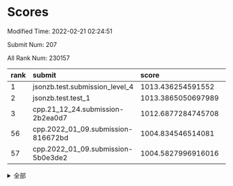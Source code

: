 # Scores

Modified Time: 2022-02-21 02:24:51

Submit Num: 207

All Rank Num: 230157

| rank |               submit               |       score        |       sigma        | pk_num |
| :--- | :--------------------------------- | :----------------- | :----------------- | :----- |
| 1    | jsonzb.test.submission_level_4     | 1013.436254591552  | 0.8510662856612567 | 4449   |
| 2    | jsonzb.test.test_1                 | 1013.3865050697989 | 0.7884872051155719 | 4451   |
| 3    | cpp.21_12_24.submission-2b2ea0d7   | 1012.6877284745708 | 0.7911919172993659 | 4451   |
| 56   | cpp.2022_01_09.submission-816672bd | 1004.834546514081  | 0.73007179564519   | 4449   |
| 57   | cpp.2022_01_09.submission-5b0e3de2 | 1004.5827996916016 | 0.7129646278479109 | 4446   |


<details>
<summary>全部</summary>

| rank |                 submit                 |       score        |       sigma        | pk_num |
| :--- | :------------------------------------- | :----------------- | :----------------- | :----- |
| 1    | jsonzb.test.submission_level_4         | 1013.436254591552  | 0.8510662856612567 | 4449   |
| 2    | jsonzb.test.test_1                     | 1013.3865050697989 | 0.7884872051155719 | 4451   |
| 3    | cpp.21_12_24.submission-2b2ea0d7       | 1012.6877284745708 | 0.7911919172993659 | 4451   |
| 4    | gobigger.level_3.submission_level_3_26 | 1011.9016763160342 | 0.7681455199670081 | 4454   |
| 5    | gobigger.level_3.submission_level_3_31 | 1011.5474361996318 | 0.7497490206390227 | 4444   |
| 6    | gobigger.level_3.submission_level_3_40 | 1011.4570128571718 | 0.764784586744131  | 4448   |
| 7    | gobigger.level_3.submission_level_3_46 | 1011.2279931875353 | 0.7838346918205272 | 4447   |
| 8    | gobigger.level_3.submission_level_3_28 | 1011.2013329682119 | 0.7675826010012592 | 4448   |
| 9    | gobigger.level_3.submission_level_3_44 | 1011.0770483512804 | 0.7714478505130992 | 4446   |
| 10   | gobigger.level_3.submission_level_3_29 | 1011.0090265980722 | 0.7651661422986894 | 4451   |
| 11   | gobigger.level_3.submission_level_3_41 | 1010.9071869748311 | 0.7592268445713511 | 4447   |
| 12   | gobigger.level_3.submission_level_3_37 | 1010.8791940068354 | 0.7501886249435332 | 4440   |
| 13   | gobigger.level_3.submission_level_3_1  | 1010.8033352724664 | 0.7533986597786797 | 4446   |
| 14   | gobigger.level_3.submission_level_3_4  | 1010.7891864334412 | 0.7554791198437331 | 4442   |
| 15   | gobigger.level_3.submission_level_3_8  | 1010.7417907580581 | 0.7643789385261495 | 4445   |
| 16   | gobigger.level_3.submission_level_3_33 | 1010.6891963716699 | 0.7497478654049531 | 4449   |
| 17   | gobigger.level_3.submission_level_3_36 | 1010.5983823554573 | 0.7864495325417805 | 4450   |
| 18   | gobigger.level_3.submission_level_3_43 | 1010.469063868585  | 0.7829619002100906 | 4443   |
| 19   | gobigger.level_3.submission_level_3_39 | 1010.4559034747417 | 0.7526851449550293 | 4448   |
| 20   | gobigger.level_3.submission_level_3_48 | 1010.455259326265  | 0.7818330723761171 | 4445   |
| 21   | gobigger.level_3.submission_level_3_42 | 1010.4326860993089 | 0.7643425142405466 | 4453   |
| 22   | gobigger.level_3.submission_level_3_5  | 1010.4099341543456 | 0.7678343618164692 | 4445   |
| 23   | gobigger.level_3.submission_level_3_15 | 1010.3888486464759 | 0.777364401093638  | 4452   |
| 24   | gobigger.level_3.submission_level_3_0  | 1010.309004359628  | 0.799812875930606  | 4441   |
| 25   | gobigger.level_3.submission_level_3_14 | 1010.2762793039841 | 0.7892733821702974 | 4452   |
| 26   | gobigger.level_3.submission_level_3_6  | 1010.2137534449383 | 0.7581656464680959 | 4445   |
| 27   | gobigger.level_3.submission_level_3_2  | 1010.1321341313738 | 0.7690774429007885 | 4447   |
| 28   | gobigger.level_3.submission_level_3_12 | 1010.0226377593245 | 0.7519983948427225 | 4451   |
| 29   | gobigger.level_3.submission_level_3_30 | 1009.9559210655657 | 0.7623372805373831 | 4443   |
| 30   | gobigger.level_3.submission_level_3_19 | 1009.9379121477383 | 0.7544331847067444 | 4451   |
| 31   | gobigger.level_3.submission_level_3_11 | 1009.9007906609413 | 0.7488089185212512 | 4444   |
| 32   | gobigger.level_3.submission_level_3_13 | 1009.886340919079  | 0.7492848493182676 | 4440   |
| 33   | gobigger.level_3.submission_level_3_16 | 1009.8396163152705 | 0.75003144335588   | 4447   |
| 34   | gobigger.level_3.submission_level_3_17 | 1009.7919755761533 | 0.7440410254011467 | 4446   |
| 35   | gobigger.level_3.submission_level_3_27 | 1009.7505952633045 | 0.7548470915675405 | 4450   |
| 36   | gobigger.level_3.submission_level_3_35 | 1009.6633841036015 | 0.7762546082065706 | 4446   |
| 37   | gobigger.level_3.submission_level_3_22 | 1009.6074500281445 | 0.7474956634819325 | 4447   |
| 38   | gobigger.level_3.submission_level_3_25 | 1009.5585906826824 | 0.7398542683111689 | 4448   |
| 39   | gobigger.level_3.submission_level_3_18 | 1009.5466512019276 | 0.7589942983251665 | 4452   |
| 40   | gobigger.level_3.submission_level_3_38 | 1009.5228536361502 | 0.7343696328893451 | 4453   |
| 41   | gobigger.level_3.submission_level_3_24 | 1009.5040887329843 | 0.7225634159747311 | 4447   |
| 42   | gobigger.level_3.submission_level_3_10 | 1009.343614152853  | 0.7404178838284114 | 4446   |
| 43   | gobigger.level_3.submission_level_3_32 | 1009.3267300284315 | 0.7482447977706338 | 4451   |
| 44   | gobigger.level_3.submission_level_3_3  | 1009.2179096975182 | 0.751387019192252  | 4446   |
| 45   | gobigger.level_3.submission_level_3_21 | 1009.1928012301877 | 0.7408160081938233 | 4444   |
| 46   | gobigger.level_3.submission_level_3_49 | 1009.0629007488125 | 0.7504648484481574 | 4450   |
| 47   | gobigger.level_3.submission_level_3_20 | 1009.0611636169893 | 0.7574221255299097 | 4447   |
| 48   | gobigger.level_3.submission_level_3_45 | 1008.9242324247074 | 0.7600068134484731 | 4446   |
| 49   | gobigger.level_3.submission_level_3_34 | 1008.9169767717357 | 0.7436729052585883 | 4443   |
| 50   | gobigger.level_3.submission_level_3_9  | 1008.8613115291954 | 0.743678413467142  | 4453   |
| 51   | gobigger.level_3.submission_level_3_47 | 1008.470304114303  | 0.7372949035061318 | 4446   |
| 52   | gobigger.level_3.submission_level_3_23 | 1008.4530298131954 | 0.7493187698818177 | 4448   |
| 53   | gobigger.level_3.submission_level_3_7  | 1008.1677713120051 | 0.7434629238673843 | 4449   |
| 54   | gobigger.level_1.submission_level_1_41 | 1005.3904575038875 | 0.7258531016931721 | 4449   |
| 55   | gobigger.level_1.submission_level_1_47 | 1005.1821479261947 | 0.7232597928287915 | 4449   |
| 56   | cpp.2022_01_09.submission-816672bd     | 1004.834546514081  | 0.73007179564519   | 4449   |
| 57   | cpp.2022_01_09.submission-5b0e3de2     | 1004.5827996916016 | 0.7129646278479109 | 4446   |
| 58   | gobigger.level_1.submission_level_1_4  | 1004.5803954149849 | 0.7192276104484444 | 4451   |
| 59   | gobigger.level_1.submission_level_1_32 | 1004.0713757865583 | 0.7144995914970553 | 4449   |
| 60   | gobigger.level_1.submission_level_1_38 | 1004.0615008947631 | 0.7249071176359004 | 4445   |
| 61   | gobigger.level_1.submission_level_1_45 | 1003.976025844098  | 0.7028002319116581 | 4449   |
| 62   | gobigger.level_1.submission_level_1_2  | 1003.8937763082446 | 0.7185438216333819 | 4454   |
| 63   | gobigger.level_1.submission_level_1_14 | 1003.8594152232689 | 0.7188211590761948 | 4451   |
| 64   | gobigger.level_1.submission_level_1_0  | 1003.7409281197826 | 0.727745598833169  | 4444   |
| 65   | gobigger.level_1.submission_level_1_17 | 1003.6963574560103 | 0.7210785355157515 | 4449   |
| 66   | gobigger.level_1.submission_level_1_11 | 1003.6938600671784 | 0.7126753760143695 | 4449   |
| 67   | gobigger.level_1.submission_level_1_5  | 1003.621733130269  | 0.7151726893344184 | 4444   |
| 68   | gobigger.level_1.submission_level_1_1  | 1003.5875537162124 | 0.7150798602008228 | 4450   |
| 69   | gobigger.level_1.submission_level_1_23 | 1003.5221477258567 | 0.7166344818405684 | 4448   |
| 70   | gobigger.level_1.submission_level_1_8  | 1003.5151473183234 | 0.7148595445929711 | 4447   |
| 71   | gobigger.level_1.submission_level_1_16 | 1003.4997520325036 | 0.7196587855801349 | 4450   |
| 72   | gobigger.level_1.submission_level_1_10 | 1003.4965381967369 | 0.7255237600354834 | 4445   |
| 73   | gobigger.level_1.submission_level_1_13 | 1003.492027625073  | 0.7118543086485798 | 4449   |
| 74   | gobigger.level_1.submission_level_1_36 | 1003.4468514158435 | 0.724656719188837  | 4446   |
| 75   | gobigger.level_1.submission_level_1_3  | 1003.4112482242708 | 0.7074935270732599 | 4449   |
| 76   | gobigger.level_1.submission_level_1_31 | 1003.3751987061275 | 0.7123477030027772 | 4449   |
| 77   | gobigger.level_1.submission_level_1_34 | 1003.3030787985907 | 0.7010580983260268 | 4442   |
| 78   | gobigger.level_1.submission_level_1_27 | 1003.2967404055449 | 0.7135130778445188 | 4444   |
| 79   | gobigger.level_1.submission_level_1_43 | 1003.2924083871272 | 0.7145069240674936 | 4453   |
| 80   | gobigger.level_1.submission_level_1_7  | 1003.2724623792517 | 0.720146376301723  | 4445   |
| 81   | gobigger.level_1.submission_level_1_46 | 1003.24820370073   | 0.7207727926400809 | 4444   |
| 82   | gobigger.level_1.submission_level_1_44 | 1003.2394803120353 | 0.712915644242102  | 4448   |
| 83   | gobigger.level_1.submission_level_1_40 | 1003.2157003006408 | 0.7348655749557018 | 4450   |
| 84   | gobigger.level_1.submission_level_1_6  | 1003.1679320411047 | 0.7206249406969124 | 4445   |
| 85   | gobigger.level_1.submission_level_1_42 | 1003.1362631709738 | 0.7162828430986533 | 4448   |
| 86   | gobigger.level_1.submission_level_1_15 | 1003.0621821197252 | 0.7158123459531497 | 4447   |
| 87   | gobigger.level_1.submission_level_1_9  | 1003.025908621474  | 0.7291347929688938 | 4446   |
| 88   | gobigger.level_1.submission_level_1_20 | 1003.0217380768796 | 0.7184998864654902 | 4448   |
| 89   | gobigger.level_1.submission_level_1_22 | 1002.8968348069766 | 0.7156583928016924 | 4452   |
| 90   | gobigger.level_1.submission_level_1_37 | 1002.8527328611686 | 0.7187559163361175 | 4447   |
| 91   | gobigger.level_1.submission_level_1_24 | 1002.6753261052282 | 0.7177640763023696 | 4444   |
| 92   | gobigger.level_1.submission_level_1_21 | 1002.6527633914158 | 0.7084230472769165 | 4447   |
| 93   | gobigger.level_1.submission_level_1_26 | 1002.5966820837053 | 0.7094341387631214 | 4452   |
| 94   | gobigger.level_1.submission_level_1_19 | 1002.5941209977084 | 0.7069766473198423 | 4446   |
| 95   | gobigger.level_1.submission_level_1_30 | 1002.565746408518  | 0.7188231701437338 | 4448   |
| 96   | gobigger.level_1.submission_level_1_18 | 1002.5580650104882 | 0.7140571090543724 | 4450   |
| 97   | gobigger.level_1.submission_level_1_25 | 1002.5511001898857 | 0.7158120843420245 | 4454   |
| 98   | gobigger.level_1.submission_level_1_48 | 1002.3692303713059 | 0.7157018125571474 | 4445   |
| 99   | gobigger.level_1.submission_level_1_39 | 1002.3089804399073 | 0.7175787720032221 | 4452   |
| 100  | gobigger.level_1.submission_level_1_35 | 1002.2132221066839 | 0.709623334280202  | 4446   |
| 101  | gobigger.level_1.submission_level_1_33 | 1002.1116921073016 | 0.7107700099749795 | 4447   |
| 102  | gobigger.level_1.submission_level_1_49 | 1002.1072375668982 | 0.7226297142987983 | 4452   |
| 103  | gobigger.level_1.submission_level_1_12 | 1001.6817377500146 | 0.7029233184202693 | 4452   |
| 104  | gobigger.level_1.submission_level_1_28 | 1001.6432315213513 | 0.7144381438766292 | 4444   |
| 105  | gobigger.level_1.submission_level_1_29 | 1001.4485022044216 | 0.7175960548583659 | 4449   |
| 106  | gobigger.random.submission_random_1    | 997.4382029992897  | 0.714637200543585  | 4446   |
| 107  | gobigger.random.submission_random_18   | 997.0006387375785  | 0.7016454387615955 | 4444   |
| 108  | gobigger.random.submission_random_30   | 996.9185533939336  | 0.718612557341313  | 4445   |
| 109  | gobigger.random.submission_random_5    | 996.8654007652401  | 0.7168098181950562 | 4450   |
| 110  | gobigger.random.submission_random_29   | 996.6957410720037  | 0.7061775216900069 | 4445   |
| 111  | gobigger.random.submission_random_10   | 996.6716611519113  | 0.6969708391301224 | 4444   |
| 112  | gobigger.random.submission_random_36   | 996.6482646084878  | 0.6968876342874472 | 4452   |
| 113  | gobigger.random.submission_random_17   | 996.5939180882214  | 0.7031097403768222 | 4444   |
| 114  | gobigger.random.submission_random_15   | 996.4855573477366  | 0.7043967930514953 | 4448   |
| 115  | gobigger.random.submission_random_23   | 996.4774883366442  | 0.7181996399637265 | 4449   |
| 116  | gobigger.random.submission_random_12   | 996.4252875871268  | 0.7127136721733224 | 4449   |
| 117  | gobigger.random.submission_random_43   | 996.3697648085765  | 0.706929483943452  | 4445   |
| 118  | gobigger.random.submission_random_21   | 996.3376372060269  | 0.7131647750775578 | 4452   |
| 119  | gobigger.random.submission_random_7    | 996.2723340281766  | 0.704785421065182  | 4449   |
| 120  | gobigger.random.submission_random_31   | 996.2071650732692  | 0.6959781961532017 | 4448   |
| 121  | gobigger.random.submission_random_13   | 996.1702803117005  | 0.7023137333291402 | 4446   |
| 122  | gobigger.random.submission_random_8    | 995.9789669971766  | 0.712851224591638  | 4449   |
| 123  | gobigger.random.submission_random_46   | 995.9569455764658  | 0.7061622152468987 | 4443   |
| 124  | gobigger.random.submission_random_45   | 995.9380520695476  | 0.7082572794764334 | 4448   |
| 125  | gobigger.random.submission_random_25   | 995.9144713336207  | 0.7045212045936141 | 4447   |
| 126  | gobigger.random.submission_random_40   | 995.9101001964616  | 0.7126942942209114 | 4450   |
| 127  | gobigger.random.submission_random_42   | 995.8945907190058  | 0.710232604076191  | 4442   |
| 128  | gobigger.random.submission_random_11   | 995.8929494331281  | 0.7131240457296901 | 4447   |
| 129  | gobigger.random.submission_random_32   | 995.889882616625   | 0.7208584361504172 | 4447   |
| 130  | gobigger.random.submission_random_27   | 995.8676384114823  | 0.704009989449498  | 4449   |
| 131  | gobigger.random.submission_random_38   | 995.8617123876314  | 0.7075695873667373 | 4443   |
| 132  | gobigger.random.submission_random_2    | 995.8519558012467  | 0.7005959536747669 | 4449   |
| 133  | gobigger.random.submission_random_26   | 995.7178465220005  | 0.7130387843446494 | 4447   |
| 134  | gobigger.random.submission_random_14   | 995.7011185881433  | 0.7161929560393628 | 4446   |
| 135  | gobigger.random.submission_random_28   | 995.68881912899    | 0.7147989158675452 | 4450   |
| 136  | gobigger.random.submission_random_24   | 995.6659899429904  | 0.7014485086010079 | 4443   |
| 137  | gobigger.random.submission_random_34   | 995.6585481195749  | 0.6982866844196572 | 4446   |
| 138  | gobigger.random.submission_random_49   | 995.6471163805345  | 0.7066055717691164 | 4447   |
| 139  | gobigger.random.submission_random_9    | 995.6224904165471  | 0.7192253894373278 | 4447   |
| 140  | gobigger.random.submission_random_47   | 995.6144891394501  | 0.706502013561611  | 4451   |
| 141  | gobigger.random.submission_random_22   | 995.6052225879142  | 0.7176335837332269 | 4449   |
| 142  | gobigger.random.submission_random_16   | 995.5895265205096  | 0.7077087704484629 | 4442   |
| 143  | gobigger.random.submission_random_19   | 995.5756936448334  | 0.7126382400125867 | 4443   |
| 144  | gobigger.random.submission_random_6    | 995.4797968143158  | 0.725681687912162  | 4447   |
| 145  | gobigger.random.submission_random_0    | 995.3733743019213  | 0.70637556188464   | 4449   |
| 146  | gobigger.random.submission_random_37   | 995.3452597652202  | 0.7225047184200974 | 4450   |
| 147  | gobigger.random.submission_random_48   | 995.2986203112781  | 0.706174268436232  | 4446   |
| 148  | gobigger.random.submission_random_20   | 995.1222143028074  | 0.7330947165072406 | 4453   |
| 149  | gobigger.random.submission_random_33   | 995.0989683902719  | 0.7111846399425807 | 4447   |
| 150  | gobigger.random.submission_random_3    | 994.998183121124   | 0.7276066209756212 | 4447   |
| 151  | gobigger.random.submission_random_44   | 994.9843915785711  | 0.7217987468554176 | 4450   |
| 152  | gobigger.random.submission_random_4    | 994.9461053672792  | 0.7298773943876029 | 4439   |
| 153  | gobigger.random.submission_random_39   | 994.881740110749   | 0.7161159493486439 | 4444   |
| 154  | gobigger.random.submission_random_41   | 994.8473252411898  | 0.7366076229036174 | 4451   |
| 155  | gobigger.random.submission_random_35   | 994.7793918346454  | 0.7258609787527224 | 4446   |
| 156  | gobigger.level_2.submission_level_2_47 | 993.6031680469201  | 0.7372620176622124 | 4446   |
| 157  | gobigger.level_2.submission_level_2_10 | 993.5509791185527  | 0.7494350684960461 | 4445   |
| 158  | gobigger.level_2.submission_level_2_38 | 993.3083577563744  | 0.7342770656496981 | 4447   |
| 159  | gobigger.level_2.submission_level_2_2  | 993.2251433945223  | 0.7266755496774233 | 4443   |
| 160  | gobigger.level_2.submission_level_2_18 | 993.1506287320409  | 0.7390909602553343 | 4447   |
| 161  | gobigger.level_2.submission_level_2_16 | 993.0276069221312  | 0.7481487318627174 | 4449   |
| 162  | gobigger.level_2.submission_level_2_36 | 993.0145573683346  | 0.7397169851794987 | 4454   |
| 163  | gobigger.level_2.submission_level_2_41 | 992.950492860233   | 0.743929486286499  | 4441   |
| 164  | gobigger.level_2.submission_level_2_30 | 992.9181906738106  | 0.7343094338897825 | 4450   |
| 165  | gobigger.level_2.submission_level_2_13 | 992.9096841355071  | 0.7201348466906046 | 4448   |
| 166  | gobigger.level_2.submission_level_2_21 | 992.8823243303186  | 0.7216721595275892 | 4450   |
| 167  | gobigger.level_2.submission_level_2_7  | 992.8611818051332  | 0.7448269447340015 | 4451   |
| 168  | gobigger.level_2.submission_level_2_15 | 992.8551143414529  | 0.7374227032792328 | 4448   |
| 169  | gobigger.level_2.submission_level_2_29 | 992.8353405723481  | 0.7255080028143024 | 4449   |
| 170  | gobigger.level_2.submission_level_2_6  | 992.763032183322   | 0.7327096789653678 | 4447   |
| 171  | gobigger.level_2.submission_level_2_19 | 992.7400994218691  | 0.7169432370966599 | 4445   |
| 172  | gobigger.level_2.submission_level_2_0  | 992.6504382265409  | 0.7544479503389019 | 4441   |
| 173  | gobigger.level_2.submission_level_2_3  | 992.6069042897414  | 0.729162023526914  | 4446   |
| 174  | gobigger.level_2.submission_level_2_34 | 992.515049948024   | 0.7355847116518618 | 4448   |
| 175  | gobigger.level_2.submission_level_2_1  | 992.4863412476062  | 0.7476855501214124 | 4451   |
| 176  | gobigger.level_2.submission_level_2_33 | 992.393705942176   | 0.7308141829410372 | 4448   |
| 177  | gobigger.level_2.submission_level_2_20 | 992.3924656603893  | 0.7352932554642507 | 4442   |
| 178  | gobigger.level_2.submission_level_2_48 | 992.2861794280631  | 0.7545059743277323 | 4448   |
| 179  | gobigger.level_2.submission_level_2_45 | 992.2020760006295  | 0.7390694847725945 | 4446   |
| 180  | gobigger.level_2.submission_level_2_40 | 992.2010099727862  | 0.744789715906572  | 4446   |
| 181  | gobigger.level_2.submission_level_2_22 | 992.1991147391494  | 0.7334422911023372 | 4452   |
| 182  | gobigger.level_2.submission_level_2_8  | 992.1639649075404  | 0.7216317650996324 | 4449   |
| 183  | gobigger.level_2.submission_level_2_5  | 992.0650983793735  | 0.7271845718199309 | 4450   |
| 184  | gobigger.level_2.submission_level_2_39 | 992.0572166665596  | 0.7421758295217339 | 4448   |
| 185  | gobigger.level_2.submission_level_2_37 | 991.9654780793351  | 0.7471824908348769 | 4446   |
| 186  | gobigger.level_2.submission_level_2_32 | 991.8908321094096  | 0.7406658398030196 | 4446   |
| 187  | gobigger.level_2.submission_level_2_23 | 991.8069913180476  | 0.7543476186860626 | 4448   |
| 188  | gobigger.level_2.submission_level_2_28 | 991.7788739084001  | 0.7347622171571259 | 4450   |
| 189  | gobigger.level_2.submission_level_2_31 | 991.7747721288408  | 0.7577624222423321 | 4441   |
| 190  | gobigger.level_2.submission_level_2_42 | 991.7623230543612  | 0.7320070156930061 | 4446   |
| 191  | gobigger.level_2.submission_level_2_46 | 991.6829445466691  | 0.7532305159780976 | 4451   |
| 192  | gobigger.level_2.submission_level_2_4  | 991.6743143028667  | 0.7377775841438626 | 4445   |
| 193  | gobigger.level_2.submission_level_2_9  | 991.5290907621995  | 0.754305198943347  | 4444   |
| 194  | gobigger.level_2.submission_level_2_12 | 991.5199777113086  | 0.7530048581891903 | 4447   |
| 195  | gobigger.level_2.submission_level_2_44 | 991.4184346724644  | 0.762967711684143  | 4449   |
| 196  | gobigger.level_2.submission_level_2_24 | 991.3741451063214  | 0.7672033980027246 | 4449   |
| 197  | gobigger.level_2.submission_level_2_11 | 991.3670057773526  | 0.7441721825694196 | 4451   |
| 198  | gobigger.level_2.submission_level_2_35 | 991.3552652597396  | 0.769713422056611  | 4446   |
| 199  | gobigger.level_2.submission_level_2_14 | 991.2990654818809  | 0.7448338997794437 | 4448   |
| 200  | gobigger.level_2.submission_level_2_49 | 991.2888519118573  | 0.7447740552823506 | 4447   |
| 201  | gobigger.level_2.submission_level_2_43 | 991.2061006867918  | 0.7483469290693702 | 4451   |
| 202  | gobigger.level_2.submission_level_2_25 | 991.1863976879578  | 0.7563587889920282 | 4445   |
| 203  | gobigger.level_2.submission_level_2_26 | 991.1116213094689  | 0.7375404081141489 | 4448   |
| 204  | gobigger.level_2.submission_level_2_27 | 991.0431123741845  | 0.7581320788218044 | 4451   |
| 205  | gobigger.level_2.submission_level_2_17 | 990.7243376835818  | 0.7707403176508132 | 4451   |
| 206  | gobigger.none.submission_none_1        | 978.1601677165636  | 1.257860083899696  | 4446   |
| 207  | gobigger.none.submission_none_0        | 976.4089587589566  | 1.4161123434860554 | 4449   |

</details>